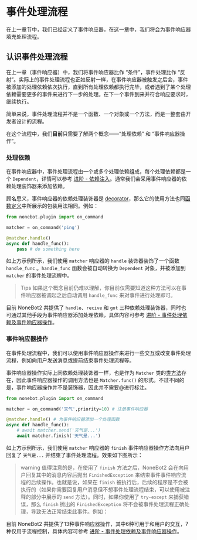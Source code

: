 # 事件处理流程

在上一章节中，我们已经定义了事件响应器，在这一章中，我们将会为事件响应器填充处理流程。

## 认识事件处理流程

在上一章（事件响应器）中，我们将事件响应器比作 “条件”，事件处理比作 “反射”。实际上的事件处理流程也正如反射一样，在事件响应器被触发之后会，事件被添加的处理依赖依次执行，直到所有处理依赖都执行完毕，或者遇到了某个处理依赖需要更多的事件来进行下一步的处理。在下一个事件到来并符合响应要求时，继续执行。

简单来说，事件处理流程并不是一个函数、一个对象或一个方法，而是一整套由开发者设计的流程。

在这个流程中，我们**目前**只需要了解两个概念——“处理依赖” 和 “事件响应器操作”。

### 处理依赖

在事件响应器中，事件处理流程由一个或多个处理依赖组成，每个处理依赖都是一个 `Dependent`，详情可以参考 [进阶 - 依赖注入](../../进阶/功能/依赖注入.md)。通常我们会采用事件响应器的依赖处理装饰器来添加依赖。

顾名思义，事件响应器的依赖处理装饰器是 [decorator](https://docs.python.org/zh-cn/3/glossary.html#term-decorator)，那么它的使用方法也同[函数定义](https://docs.python.org/zh-cn/3/reference/compound_stmts.html#function-definitions)中所展示的包装用法相同。例如：

```python title=foo.py {5,7}
from nonebot.plugin import on_command

matcher = on_command('ping')

@matcher.handle()
async def handle_func():
    pass # do something here
```

如上方示例所示，我们使用 `matcher` 响应器的 `handle` 装饰器装饰了一个函数 `handle_func` 。`handle_func` 函数会被自动转换为 `Dependent` 对象，并被添加到 `matcher` 的事件处理流程中。

>Tips
如果这个概念目前仍难以理解，你目前仅需要知道这种方法可以在事件响应器被调起之后自动调用 `handle_func` 来对事件进行处理即可。

目前 NoneBot2 共提供了 `handle`、`recive` 和 `got` 三种依赖处理装饰器，同时也可通过其他手段为事件响应器添加处理依赖，具体内容可参考 [进阶 - 事件处理依赖及事件响应器操作](../../进阶/功能/事件处理依赖及事件响应器操作.md)。

### 事件响应器操作

在事件处理流程中，我们可以使用事件响应器操作来进行一些交互或改变事件处理流程，例如向用户发送消息或提前结束事件处理流程等。

事件响应器操作实际上同依赖处理装饰器一样，也是作为 `Matcher` 类的[类方法](https://docs.python.org/zh-cn/3/library/functions.html?highlight=classmethod#classmethod)存在，因此事件响应器操作的调用方法也是 `Matcher.func()` 的形式。不过不同的是，事件响应器操作并不是装饰器，因此并不需要@进行标注。

```python title=weather.py {7,8}
from nonebot.plugin import on_command

matcher = on_command('天气',priority=10) # 注册事件响应器

@matcher.handle() # 为事件响应器添加一个处理函数
async def handle_func():
    # await matcher.send('天气是...')
    await matcher.finish('天气是...')
```

如上方示例所示，我们使用 `matcher` 响应器的 `finish` 事件响应器操作方法向用户回复了 `天气是...` 并结束了事件处理流程。效果如下图所示：

<!-- TODO: 这里放个实例 -->

>warning
值得注意的是，在使用了 `finish` 方法之后，NoneBot2 会在向用户回复其中的消息内容后抛出 `FinishedException` 来结束事件事件响应流程的后续操作。也就是说，如果在 `finish` 被执行后，后续的程序是不会被执行的（如果你需要回复用户消息但不想事件处理流程结束，可以使用被注释的部分中展示的 `send` 方法）。同时，如果你使用了 `try-except` 来捕获错误，那么 `finish` 抛出的 `FinishedException` 将不会被事件处理流程正确处理，导致无法正常结束此事件。例如：
>
><!-- TODO: 这里放个无法正常结束实例 -->

目前 NoneBot2 共提供了13种事件响应器操作，其中6种可用于和用户的交互，7种仅用于流程控制，具体内容可参考 [进阶 - 事件处理依赖及事件响应器操作](../../进阶/功能/事件处理依赖及事件响应器操作.md)。
